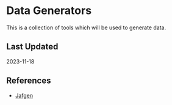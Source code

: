 # Data Generators

This is a collection of tools which will be used to generate data.  

## Last Updated

2023-11-18

## References

- [Jafgen][Jafgen]

[Jafgen]: https://github.com/dbt-labs/jaffle-shop-generator "Jafgen"
